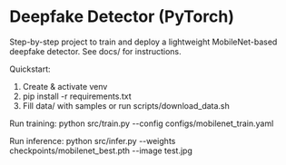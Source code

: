 # Deepfake Detector (PyTorch)

Step-by-step project to train and deploy a lightweight MobileNet-based deepfake detector.
See docs/ for instructions.

Quickstart:
1. Create & activate venv
2. pip install -r requirements.txt
3. Fill data/ with samples or run scripts/download_data.sh

Run training:
python src/train.py --config configs/mobilenet_train.yaml

Run inference:
python src/infer.py --weights checkpoints/mobilenet_best.pth --image test.jpg